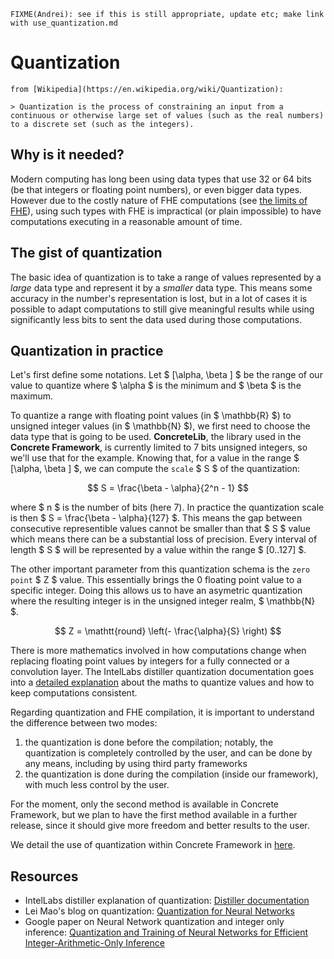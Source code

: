 ```{warning}
FIXME(Andrei): see if this is still appropriate, update etc; make link with use_quantization.md
```

# Quantization

```{note}
from [Wikipedia](https://en.wikipedia.org/wiki/Quantization):

> Quantization is the process of constraining an input from a continuous or otherwise large set of values (such as the real numbers) to a discrete set (such as the integers).
```

## Why is it needed?

Modern computing has long been using data types that use 32 or 64 bits (be that integers or floating point numbers), or even bigger data types. However due to the costly nature of FHE computations (see [the limits of FHE](fhe_and_framework_limits.md)), using such types with FHE is impractical (or plain impossible) to have computations executing in a reasonable amount of time.

## The gist of quantization

The basic idea of quantization is to take a range of values represented by a _large_ data type and represent it by a _smaller_ data type. This means some accuracy in the number's representation is lost, but in a lot of cases it is possible to adapt computations to still give meaningful results while using significantly less bits to sent the data used during those computations.

## Quantization in practice

Let's first define some notations. Let $ [\alpha, \beta ] $ be the range of our value to quantize where $ \alpha $ is the minimum and $ \beta $ is the maximum.

To quantize a range with floating point values (in $ \mathbb{R} $) to unsigned integer values (in $ \mathbb{N} $), we first need to choose the data type that is going to be used. **ConcreteLib**, the library used in the **Concrete Framework**, is currently limited to 7 bits unsigned integers, so we'll use that for the example. Knowing that, for a value in the range $ [\alpha, \beta ] $, we can compute the `scale` $ S $ of the quantization:

$$ S =  \frac{\beta - \alpha}{2^n - 1} $$


 where $ n $ is the number of bits (here 7). In practice the quantization scale is then $ S = \frac{\beta - \alpha}{127} $. This means the gap between consecutive representible values cannot be smaller than that $ S $ value which means there can be a substantial loss of precision. Every interval of length $ S $ will be represented by a value within the range $ [0..127] $.

The other important parameter from this quantization schema is the `zero point` $ Z $ value. This essentially brings the 0 floating point value to a specific integer. Doing this allows us to have an asymetric quantization where the resulting integer is in the unsigned integer realm, $ \mathbb{N} $. 

$$ Z = \mathtt{round} \left(- \frac{\alpha}{S} \right) $$

There is more mathematics involved in how computations change when replacing floating point values by integers for a fully connected or a convolution layer. The IntelLabs distiller quantization documentation goes into a [detailed explanation](https://intellabs.github.io/distiller/algo_quantization.html) about the maths to quantize values and how to keep computations consistent.

Regarding quantization and FHE compilation, it is important to understand the difference between two modes:

1. the quantization is done before the compilation; notably, the quantization is completely controlled by the user, and can be done by any means, including by using third party frameworks
2. the quantization is done during the compilation (inside our framework), with much less control by the user.

For the moment, only the second method is available in Concrete Framework, but we plan to have the first method available in a further release, since it should give more freedom and better results to the user.

We detail the use of quantization within Concrete Framework in [here](../howto/use_quantization.md).
## Resources

- IntelLabs distiller explanation of quantization: [Distiller documentation](https://intellabs.github.io/distiller/algo_quantization.html)
- Lei Mao's blog on quantization: [Quantization for Neural Networks](https://leimao.github.io/article/Neural-Networks-Quantization/)
- Google paper on Neural Network quantization and integer only inference: [Quantization and Training of Neural Networks for Efficient Integer-Arithmetic-Only Inference](https://arxiv.org/abs/1712.05877)
